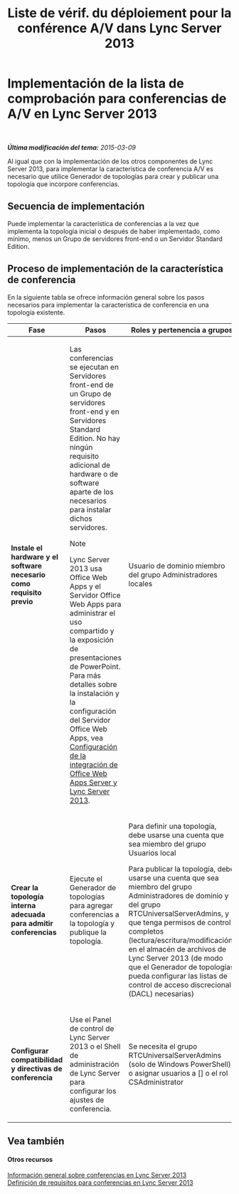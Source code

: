 ﻿---
title: "Liste de vérif. du déploiement pour la conférence A/V dans Lync Server 2013"
TOCTitle: "Liste de vérif. du déploiement pour la conférence A/V dans Lync Server 2013"
ms:assetid: 6d47426f-6559-407b-9ac1-2453f0b7a2a2
ms:mtpsurl: https://technet.microsoft.com/es-es/library/JJ619183(v=OCS.15)
ms:contentKeyID: 49115292
ms.date: 01/07/2017
mtps_version: v=OCS.15
ms.translationtype: HT
---

# Implementación de la lista de comprobación para conferencias de A/V en Lync Server 2013

 

_**Última modificación del tema:** 2015-03-09_

Al igual que con la implementación de los otros componentes de Lync Server 2013, para implementar la característica de conferencia A/V es necesario que utilice Generador de topologías para crear y publicar una topología que incorpore conferencias.

## Secuencia de implementación

Puede implementar la característica de conferencias a la vez que implementa la topología inicial o después de haber implementado, como mínimo, menos un Grupo de servidores front-end o un Servidor Standard Edition.

## Proceso de implementación de la característica de conferencia

En la siguiente tabla se ofrece información general sobre los pasos necesarios para implementar la característica de conferencia en una topología existente.


<table>
<colgroup>
<col style="width: 25%" />
<col style="width: 25%" />
<col style="width: 25%" />
<col style="width: 25%" />
</colgroup>
<thead>
<tr class="header">
<th>Fase</th>
<th>Pasos</th>
<th>Roles y pertenencia a grupos</th>
<th>Documentación</th>
</tr>
</thead>
<tbody>
<tr class="odd">
<td><p><strong>Instale el hardware y el software necesario como requisito previo</strong></p></td>
<td><p>Las conferencias se ejecutan en Servidores front-end de un Grupo de servidores front-end y en Servidores Standard Edition. No hay ningún requisito adicional de hardware o de software aparte de los necesarios para instalar dichos servidores.</p>
<div>

> [!NOTE]
> Lync Server 2013 usa Office Web Apps y el Servidor Office Web Apps para administrar el uso compartido y la exposición de presentaciones de PowerPoint. Para más detalles sobre la instalación y la configuración del Servidor Office Web Apps, vea <A href="lync-server-2013-enabling-office-web-apps-server-and-lync-server-2013.md">Configuración de la integración de Office Web Apps Server y Lync Server 2013</A>.


</div></td>
<td><p>Usuario de dominio miembro del grupo Administradores locales</p></td>
<td><p><a href="lync-server-2013-supported-hardware.md">Hardware admitido en Lync Server 2013</a> en la documentación sobre compatibilidad</p>
<p><a href="lync-server-2013-server-software-and-infrastructure-support.md">Software de servidor y compatibilidad con la infraestructura en Lync Server 2013</a> en la documentación sobre compatibilidad</p>
<p><a href="lync-server-2013-determining-your-system-requirements.md">Determinar los requisitos del sistema para Lync Server 2013</a> en la documentación sobre planeación</p>
<p><a href="lync-server-2013-technical-requirements-for-archiving.md">Requisitos técnicos para archivado en Lync Server 2013</a> en la documentación sobre planeación</p>
<p></p></td>
</tr>
<tr class="even">
<td><p><strong>Crear la topología interna adecuada para admitir conferencias</strong></p></td>
<td><p>Ejecute el Generador de topologías para agregar conferencias a la topología y publique la topología.</p></td>
<td><p>Para definir una topología, debe usarse una cuenta que sea miembro del grupo Usuarios local</p>
<p>Para publicar la topología, debe usarse una cuenta que sea miembro del grupo Administradores de dominio y del grupo RTCUniversalServerAdmins, y que tenga permisos de control completos (lectura/escritura/modificación) en el almacén de archivos de Lync Server 2013 (de modo que el Generador de topologías pueda configurar las listas de control de acceso discrecional (DACL) necesarias)</p></td>
<td><p><a href="lync-server-2013-define-and-configure-a-topology-in-topology-builder.md">Definir y configurar una topología en Topology Builder para Lync Server 2013</a> en la documentación sobre implementación</p></td>
</tr>
<tr class="odd">
<td><p><strong>Configurar compatibilidad y directivas de conferencia</strong></p></td>
<td><p>Use el Panel de control de Lync Server 2013 o el Shell de administración de Lync Server para configurar los ajustes de conferencia.</p></td>
<td><p>Se necesita el grupo RTCUniversalServerAdmins (solo de Windows PowerShell) o asignar usuarios a [] o el rol CSAdministrator</p></td>
<td><p><a href="lync-server-2013-conferencing-policies.md">Directivas de conferencia de Lync Server 2013</a> en la documentación sobre operaciones</p></td>
</tr>
</tbody>
</table>


## Vea también

#### Otros recursos

[Información general sobre conferencias en Lync Server 2013](lync-server-2013-overview-of-conferencing.md)  
[Definición de requisitos para conferencias en Lync Server 2013](lync-server-2013-defining-your-requirements-for-conferencing.md)

